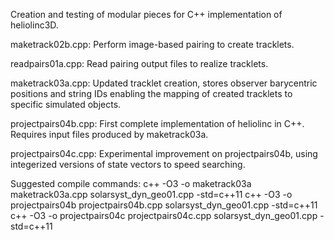 Creation and testing of modular pieces for C++ implementation of heliolinc3D.

maketrack02b.cpp: Perform image-based pairing to create tracklets.

readpairs01a.cpp: Read pairing output files to realize tracklets.

maketrack03a.cpp: Updated tracklet creation, stores observer barycentric
                  positions and string IDs enabling the mapping of created
		  tracklets to specific simulated objects.

projectpairs04b.cpp: First complete implementation of heliolinc in C++.
		     Requires input files produced by maketrack03a.

projectpairs04c.cpp: Experimental improvement on projectpairs04b, using
		     integerized versions of state vectors to speed searching.

Suggested compile commands:
c++ -O3 -o maketrack03a maketrack03a.cpp solarsyst_dyn_geo01.cpp -std=c++11
c++ -O3 -o projectpairs04b projectpairs04b.cpp solarsyst_dyn_geo01.cpp -std=c++11
c++ -O3 -o projectpairs04c projectpairs04c.cpp solarsyst_dyn_geo01.cpp -std=c++11

